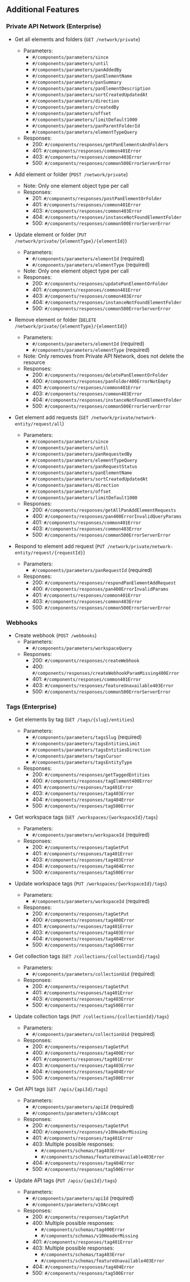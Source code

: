 ## Additional Features

### Private API Network (Enterprise)
- Get all elements and folders (`GET /network/private`)
  - Parameters:
    - `#/components/parameters/since`
    - `#/components/parameters/until`
    - `#/components/parameters/panAddedBy`
    - `#/components/parameters/panElementName`
    - `#/components/parameters/panSummary`
    - `#/components/parameters/panElementDescription`
    - `#/components/parameters/sortCreatedUpdatedAt`
    - `#/components/parameters/direction`
    - `#/components/parameters/createdBy`
    - `#/components/parameters/offset`
    - `#/components/parameters/limitDefault1000`
    - `#/components/parameters/panParentFolderId`
    - `#/components/parameters/elementTypeQuery`
  - Responses:
    - 200: `#/components/responses/getPanElementsAndFolders`
    - 401: `#/components/responses/common401Error`
    - 403: `#/components/responses/common403Error`
    - 500: `#/components/responses/common500ErrorServerError`

- Add element or folder (`POST /network/private`)
  - Note: Only one element object type per call
  - Responses:
    - 201: `#/components/responses/postPanElementOrFolder`
    - 401: `#/components/responses/common401Error`
    - 403: `#/components/responses/common403Error`
    - 404: `#/components/responses/instanceNotFoundElementFolder`
    - 500: `#/components/responses/common500ErrorServerError`

- Update element or folder (`PUT /network/private/{elementType}/{elementId}`)
  - Parameters:
    - `#/components/parameters/elementId` (required)
    - `#/components/parameters/elementType` (required)
  - Note: Only one element object type per call
  - Responses:
    - 200: `#/components/responses/updatePanElementOrFolder`
    - 401: `#/components/responses/common401Error`
    - 403: `#/components/responses/common403Error`
    - 404: `#/components/responses/instanceNotFoundElementFolder`
    - 500: `#/components/responses/common500ErrorServerError`

- Remove element or folder (`DELETE /network/private/{elementType}/{elementId}`)
  - Parameters:
    - `#/components/parameters/elementId` (required)
    - `#/components/parameters/elementType` (required)
  - Note: Only removes from Private API Network, does not delete the resource
  - Responses:
    - 200: `#/components/responses/deletePanElementOrFolder`
    - 400: `#/components/responses/panFolder400ErrorNotEmpty`
    - 401: `#/components/responses/common401Error`
    - 403: `#/components/responses/common403Error`
    - 404: `#/components/responses/instanceNotFoundElementFolder`
    - 500: `#/components/responses/common500ErrorServerError`

- Get element add requests (`GET /network/private/network-entity/request/all`)
  - Parameters:
    - `#/components/parameters/since`
    - `#/components/parameters/until`
    - `#/components/parameters/panRequestedBy`
    - `#/components/parameters/elementTypeQuery`
    - `#/components/parameters/panRequestStatus`
    - `#/components/parameters/panElementName`
    - `#/components/parameters/sortCreatedUpdatedAt`
    - `#/components/parameters/direction`
    - `#/components/parameters/offset`
    - `#/components/parameters/limitDefault1000`
  - Responses:
    - 200: `#/components/responses/getAllPanAddElementRequests`
    - 400: `#/components/responses/pan400ErrorInvalidQueryParams`
    - 401: `#/components/responses/common401Error`
    - 403: `#/components/responses/common403Error`
    - 500: `#/components/responses/common500ErrorServerError`

- Respond to element add request (`PUT /network/private/network-entity/request/{requestId}`)
  - Parameters:
    - `#/components/parameters/panRequestId` (required)
  - Responses:
    - 200: `#/components/responses/respondPanElementAddRequest`
    - 400: `#/components/responses/pan400ErrorInvalidParams`
    - 401: `#/components/responses/common401Error`
    - 403: `#/components/responses/common403Error`
    - 500: `#/components/responses/common500ErrorServerError`

### Webhooks
- Create webhook (`POST /webhooks`)
  - Parameters:
    - `#/components/parameters/workspaceQuery`
  - Responses:
    - 200: `#/components/responses/createWebhook`
    - 400: `#/components/responses/createWebhookParamMissing400Error`
    - 401: `#/components/responses/common401Error`
    - 403: `#/components/responses/featureUnavailable403Error`
    - 500: `#/components/responses/common500ErrorServerError`

### Tags (Enterprise)
- Get elements by tag (`GET /tags/{slug}/entities`)
  - Parameters:
    - `#/components/parameters/tagsSlug` (required)
    - `#/components/parameters/tagsEntitiesLimit`
    - `#/components/parameters/tagsEntitiesDirection`
    - `#/components/parameters/tagsCursor`
    - `#/components/parameters/tagsEntityType`
  - Responses:
    - 200: `#/components/responses/getTaggedEntities`
    - 400: `#/components/responses/tagElement400Error`
    - 401: `#/components/responses/tag401Error`
    - 403: `#/components/responses/tag403Error`
    - 404: `#/components/responses/tag404Error`
    - 500: `#/components/responses/tag500Error`

- Get workspace tags (`GET /workspaces/{workspaceId}/tags`)
  - Parameters:
    - `#/components/parameters/workspaceId` (required)
  - Responses:
    - 200: `#/components/responses/tagGetPut`
    - 401: `#/components/responses/tag401Error`
    - 403: `#/components/responses/tag403Error`
    - 404: `#/components/responses/tag404Error`
    - 500: `#/components/responses/tag500Error`

- Update workspace tags (`PUT /workspaces/{workspaceId}/tags`)
  - Parameters:
    - `#/components/parameters/workspaceId` (required)
  - Responses:
    - 200: `#/components/responses/tagGetPut`
    - 400: `#/components/responses/tag400Error`
    - 401: `#/components/responses/tag401Error`
    - 403: `#/components/responses/tag403Error`
    - 404: `#/components/responses/tag404Error`
    - 500: `#/components/responses/tag500Error`

- Get collection tags (`GET /collections/{collectionId}/tags`)
  - Parameters:
    - `#/components/parameters/collectionUid` (required)
  - Responses:
    - 200: `#/components/responses/tagGetPut`
    - 401: `#/components/responses/tag401Error`
    - 403: `#/components/responses/tag403Error`
    - 500: `#/components/responses/tag500Error`

- Update collection tags (`PUT /collections/{collectionId}/tags`)
  - Parameters:
    - `#/components/parameters/collectionUid` (required)
  - Responses:
    - 200: `#/components/responses/tagGetPut`
    - 400: `#/components/responses/tag400Error`
    - 401: `#/components/responses/tag401Error`
    - 403: `#/components/responses/tag403Error`
    - 404: `#/components/responses/tag404Error`
    - 500: `#/components/responses/tag500Error`

- Get API tags (`GET /apis/{apiId}/tags`)
  - Parameters:
    - `#/components/parameters/apiId` (required)
    - `#/components/parameters/v10Accept`
  - Responses:
    - 200: `#/components/responses/tagGetPut`
    - 400: `#/components/responses/v10HeaderMissing`
    - 401: `#/components/responses/tag401Error`
    - 403: Multiple possible responses:
      - `#/components/schemas/tag403Error`
      - `#/components/schemas/featureUnavailable403Error`
    - 404: `#/components/responses/tag404Error`
    - 500: `#/components/responses/tag500Error`

- Update API tags (`PUT /apis/{apiId}/tags`)
  - Parameters:
    - `#/components/parameters/apiId` (required)
    - `#/components/parameters/v10Accept`
  - Responses:
    - 200: `#/components/responses/tagGetPut`
    - 400: Multiple possible responses:
      - `#/components/schemas/tag400Error`
      - `#/components/schemas/v10HeaderMissing`
    - 401: `#/components/responses/tag401Error`
    - 403: Multiple possible responses:
      - `#/components/schemas/tag403Error`
      - `#/components/schemas/featureUnavailable403Error`
    - 404: `#/components/responses/tag404Error`
    - 500: `#/components/responses/tag500Error`
